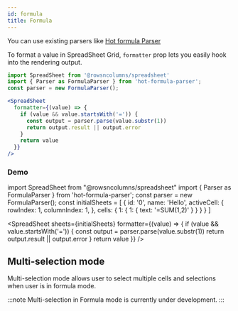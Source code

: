 ```yaml
---
id: formula
title: Formula
---
```


You can use existing parsers like [Hot formula Parser](https://github.com/handsontable/formula-parser)

To format a value in SpreadSheet Grid, `formatter` prop lets you easily hook into the rendering output.

```jsx
import SpreadSheet from '@rowsncolumns/spreadsheet'
import { Parser as FormulaParser } from 'hot-formula-parser';
const parser = new FormulaParser();

<SpreadSheet
  formatter={(value) => {
    if (value && value.startsWith('=')) {
      const output = parser.parse(value.substr(1))
      return output.result || output.error
    }
    return value
  }}
/>
```

### Demo

import SpreadSheet from "@rowsncolumns/spreadsheet"
import { Parser as FormulaParser } from 'hot-formula-parser';
const parser = new FormulaParser();
const initialSheets = [
  {
    id: '0',
    name: 'Hello',
    activeCell: {
      rowIndex: 1,
      columnIndex: 1,
    },
    cells: {
      1: {
        1: {
          text: '=SUM(1,2)'
        }
      }
    }
  }
]

<SpreadSheet
  sheets={initialSheets}
  formatter={(value) => {
    if (value && value.startsWith('=')) {
      const output = parser.parse(value.substr(1))
      return output.result || output.error
    }
    return value
  }}
/>

## Multi-selection mode

Multi-selection mode allows user to select multiple cells and selections when user is in formula mode.

:::note
Multi-selection in Formula mode is currently under development. 
:::